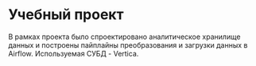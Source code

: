 # Учебный проект

В рамках проекта было спроектировано аналитическое хранилище данных и построены пайплайны преобразования и загрузки данных в Airflow. Используемая СУБД - Vertica.
